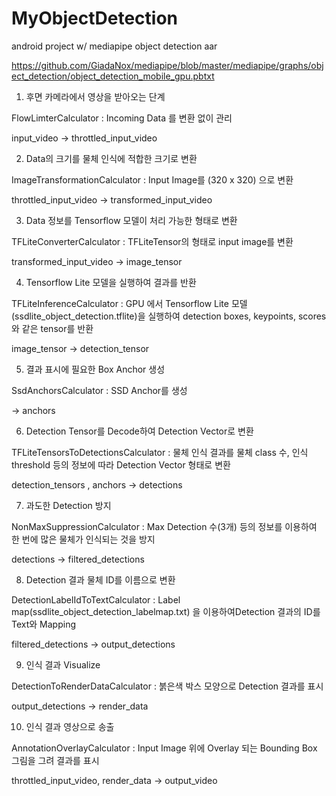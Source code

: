 # MyObjectDetection
android project w/ mediapipe object detection aar

https://github.com/GiadaNox/mediapipe/blob/master/mediapipe/graphs/object_detection/object_detection_mobile_gpu.pbtxt

1) 후면 카메라에서 영상을 받아오는 단계 

FlowLimterCalculator : Incoming Data 를 변환 없이 관리

input_video → throttled_input_video

2) Data의 크기를 물체 인식에 적합한 크기로 변환

ImageTransformationCalculator : Input Image를 (320 x 320) 으로 변환

throttled_input_video → transformed_input_video 

3) Data 정보를 Tensorflow 모델이 처리 가능한 형태로 변환 

TFLiteConverterCalculator : TFLiteTensor의 형태로 input image를 변환

transformed_input_video → image_tensor

4) Tensorflow Lite 모델을 실행하여 결과를 반환

TFLiteInferenceCalculator : GPU 에서 Tensorflow Lite 모델(ssdlite_object_detection.tflite)을 실행하여 detection boxes, keypoints, scores 와 같은 tensor를 반환

image_tensor → detection_tensor

5) 결과 표시에 필요한 Box Anchor 생성

SsdAnchorsCalculator : SSD Anchor를 생성

→ anchors

6) Detection Tensor를 Decode하여 Detection Vector로 변환

TFLiteTensorsToDetectionsCalculator : 물체 인식 결과를 물체 class 수, 인식 threshold 등의 정보에 따라 Detection Vector 형태로 변환

detection_tensors , anchors → detections

7) 과도한 Detection 방지

NonMaxSuppressionCalculator : Max Detection 수(3개) 등의 정보를 이용하여 한 번에 많은 물체가 인식되는 것을 방지

detections → filtered_detections

8) Detection 결과 물체 ID를 이름으로 변환

DetectionLabelIdToTextCalculator : Label map(ssdlite_object_detection_labelmap.txt) 을 이용하여Detection 결과의 ID를 Text와 Mapping

filtered_detections → output_detections

9) 인식 결과 Visualize

DetectionToRenderDataCalculator : 붉은색 박스 모양으로 Detection 결과를 표시

output_detections → render_data

10) 인식 결과 영상으로 송출

AnnotationOverlayCalculator : Input Image 위에 Overlay 되는 Bounding Box 그림을 그려 결과를 표시

throttled_input_video, render_data → output_video
